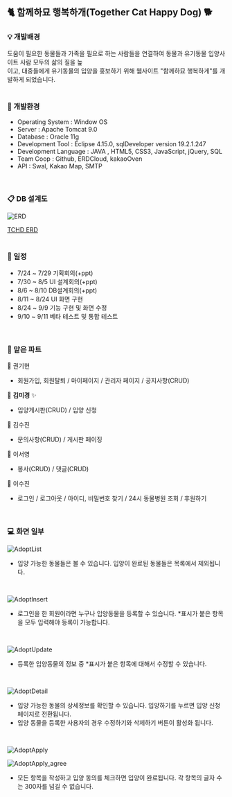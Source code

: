 ## :cat2: 함께하묘 행복하개(Together Cat Happy Dog) :dog2:

### :bulb: 개발배경
도움이 필요한 동물들과 가족을 필요로 하는 사람들을 연결하여 동물과  유기동물 입양사이트 사람 모두의 삶의 질을 높   
이고, 대중들에게 유기동물의 입양을 홍보하기 위해 웹사이트 "함께하묘 행복하게"를 개발하게 되었습니다.   
<br>

### :dart: 개발환경   
- Operating System : Window OS   
- Server : Apache Tomcat 9.0   
- Database : Oracle 11g   
- Development Tool : Eclipse 4.15.0, sqlDeveloper version 19.2.1.247   
- Development Language : JAVA , HTML5, CSS3, JavaScript, jQuery, SQL   
- Team Coop : Github, ERDCloud, kakaoOven   
- API : Swal, Kakao Map, SMTP   
<br> 

### :clipboard: DB 설계도   

![ERD](https://github.com/ssd256/TCHD/blob/master/images/ERD.PNG)

[TCHD ERD](https://www.erdcloud.com/d/6xKpTLXCroHZ4ukTx)   
<br>

### :date: 일정      
  - 7/24 ~ 7/29   기획회의(+ppt)   
  - 7/30 ~ 8/5   UI 설계회의(+ppt)     
  - 8/6 ~ 8/10   DB설계회의(+ppt)   
  - 8/11 ~ 8/24   UI 화면 구현   
  - 8/24 ~ 9/9   기능 구현 및 화면 수정   
  - 9/10 ~ 9/11  베타 테스트 및 통합 테스트      
<br>      

### :memo: 맡은 파트  
:closed_book: 권기현   
* 회원가입, 회원탈퇴 / 마이페이지 / 관리자 페이지 / 공지사항(CRUD)   

:green_book: **김미경** :sparkles:   
* 입양게시판(CRUD) / 입양 신청   

:blue_book: 김수진    
* 문의사항(CRUD) / 게시판 페이징        

:orange_book: 이서영    
* 봉사(CRUD) / 댓글(CRUD)    


:ledger: 이수진   
* 로그인 / 로그아웃 / 아이디, 비밀번호 찾기 / 24시 동물병원 조회 / 후원하기      
<br>

### :computer: 화면 일부   

![AdoptList](https://github.com/ssd256/TCHD/blob/master/images/AdoptList.PNG)

* 입양 가능한 동물들은 볼 수 있습니다. 입양이 완료된 동물들은 목록에서 제외됩니다.
<br>


![AdoptInsert](https://github.com/ssd256/TCHD/blob/master/images/AdoptInsert.PNG)

* 로그인을 한 회원이라면 누구나 입양동물을 등록할 수 있습니다. *표시가 붙은 항목을 모두 입력해야 등록이 가능합니다. 
<br>


![AdoptUpdate](https://github.com/ssd256/TCHD/blob/master/images/AdoptUpdate.PNG)

* 등록한 입양동물의 정보 중 *표시가 붙은 항목에 대해서 수정할 수 있습니다.
<br>


![AdoptDetail](https://github.com/ssd256/TCHD/blob/master/images/AdoptDetail.PNG)

* 입양 가능한 동물의 상세정보를 확인할 수 있습니다. 입양하기를 누르면 입양 신청 페이지로 전환됩니다. 
* 입양 동물을 등록한 사용자의 경우 수정하기와 삭제하기 버튼이 활성화 됩니다.
<br>


![AdoptApply](https://github.com/ssd256/TCHD/blob/master/images/AdoptApply.PNG)

![AdoptApply_agree](https://github.com/ssd256/TCHD/blob/master/images/AdoptApply_agree.PNG)

* 모든 항목을 작성하고 입양 동의를 체크하면 입양이 완료됩니다. 각 항목의 글자 수는 300자를 넘길 수 없습니다.
<br>
